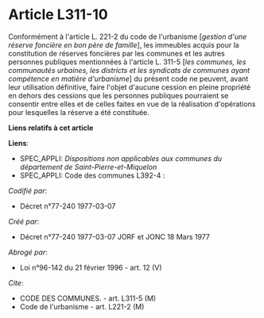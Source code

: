 # Article L311-10

Conformément à l'article L. 221-2 du code de l'urbanisme [*gestion d'une réserve foncière en bon père de famille*], les
immeubles acquis pour la constitution de réserves foncières par les communes et les autres personnes publiques mentionnées à
l'article L. 311-5 [*les communes, les communautés urbaines, les districts et les syndicats de communes ayant compétence en
matière d'urbanisme*] du présent code ne peuvent, avant leur utilisation définitive, faire l'objet d'aucune cession en pleine
propriété en dehors des cessions que les personnes publiques pourraient se consentir entre elles et de celles faites en vue
de la réalisation d'opérations pour lesquelles la réserve a été constituée.

**Liens relatifs à cet article**

**Liens**:

  - SPEC_APPLI: *Dispositions non applicables aux communes du département de Saint-Pierre-et-Miquelon*
  - SPEC_APPLI: Code des communes L392-4 :

_Codifié par_:

  - Décret n°77-240 1977-03-07

_Créé par_:

  - Décret n°77-240 1977-03-07 JORF et JONC 18 Mars 1977

_Abrogé par_:

  - Loi n°96-142 du 21 février 1996 - art. 12 (V)

_Cite_:

  - CODE DES COMMUNES. - art. L311-5 (M)
  - Code de l'urbanisme - art. L221-2 (M)
